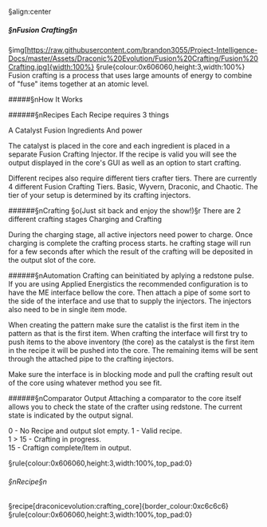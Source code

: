§align:center
##### §nFusion Crafting§n

§img[https://raw.githubusercontent.com/brandon3055/Project-Intelligence-Docs/master/Assets/Draconic%20Evolution/Fusion%20Crafting/Fusion%20Crafting.jpg]{width:100%}
§rule{colour:0x606060,height:3,width:100%}
Fusion crafting is a process that uses large amounts of energy to combine of "fuse" items together at an atomic level.

#####§nHow It Works

######§nRecipes
Each Recipe requires 3 things

A Catalyst
Fusion Ingredients
And power

The catalyst is placed in the core and each ingredient is placed in a separate Fusion Crafting Injector. If the recipe is valid you will see the output displayed in the core's GUI as well as an option to start crafting.

Different recipes also require different tiers crafter tiers. There are currently 4 different Fusion Crafting Tiers. Basic, Wyvern, Draconic, and Chaotic.
The tier of your setup is determined by its crafting injectors.

######§nCrafting
§o(Just sit back and enjoy the show!)§r
There are 2 different crafting stages Charging and Crafting

During the charging stage, all active injectors need power to charge. Once charging is complete the crafting process starts.
he crafting stage will run for a few seconds after which the result of the crafting will be deposited in the output slot of the core.

######§nAutomation
Crafting can beinitiated by aplying a redstone pulse.
If you are using Applied Energistics the recommended configuration is to have the ME interface bellow the core. Then attach a pipe of some sort to the side of the interface and use that to supply the injectors. The injectors also need to be in single item mode.

When creating the pattern make sure the catalist is the first item in the pattern as that is the first item. When crafting the interface will first try to push items to the above inventory (the core) as the catalyst is the first item in the recipe it will be pushed into the core. The remaining items will be sent through the attached pipe to the crafting injectors.

Make sure the interface is in blocking mode and pull the crafting result out of the core using whatever method you see fit.

######§nComparator Output
Attaching a comparator to the core itself allows you to check the state of the crafter using redstone. The current state is indicated by the output signal.

0 - No Recipe and output slot empty.
1 - Valid recipe.                          
1 > 15 - Crafting in progress.        
15 - Craftign complete/Item in output.


§rule{colour:0x606060,height:3,width:100%,top_pad:0}
###### §nRecipe§n
§recipe[draconicevolution:crafting_core]{border_colour:0xc6c6c6}
§rule{colour:0x606060,height:3,width:100%,top_pad:0}